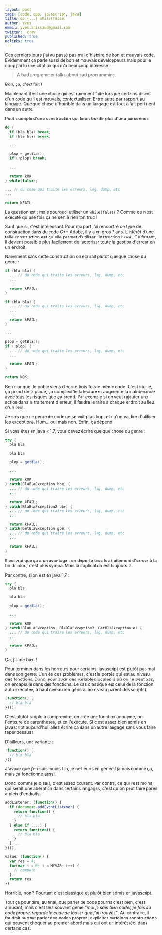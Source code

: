 ```yaml
---
layout: post
tags: [code, cpp, javascript, java]
title: do {...} while(false)
author: Yves
email: yves.brissaud@gmail.com
twitter: _crev_
published: true
nolinks: true
---
```


Ces derniers jours j'ai vu passé pas mal d'histoire de bon et mauvais code. Evidemment ça parle aussi de bon et mauvais développeurs mais pour le coup j'ai lu une citation qui m'a beaucoup intéressé :

> A bad programmer talks about bad programming.

Bon, ça, c'est fait !

Maintenant il est une chose qui est rarement faite lorsque certains disent d'un code qu'il est mauvais, contextualiser. Entre autre par rapport au langage. Quelque chose d'horrible dans un langage est tout à fait pertinent dans un autre.

Petit exemple d'une construction qui ferait bondir plus d'une personne :

```c++
do {
  if (bla bla) break;
  if (bla bla) break;

  ...

  plop = getBla();
  if (!plop) break;

  ...
  
  return kOK;
} while(false);

... // du code qui traite les erreurs, log, dump, etc
...

return kFAIL;
```

La question est : mais pourquoi utiliser un `while(false)` ? Comme ce n'est exécuté qu'une fois ça ne sert à rien ton truc !

Sauf que si, c'est intéressant. Pour ma part j'ai rencontré ce type de construction dans du code C++ Adobe, il y a en gros 7 ans. L'intérêt d'une telle construction est qu'elle permet d'utiliser l'instruction `break`. Ce faisant, il devient possible plus facilement de factoriser toute la gestion d'erreur en un endroit.

Naïvement sans cette construction on écrirait plutôt quelque chose du genre :

```c++
if (bla bla) {
  ... // du code qui traite les erreurs, log, dump, etc
  ...

  return kFAIL;
}

if (bla bla) {
  ... // du code qui traite les erreurs, log, dump, etc
  ...

  return kFAIL;
}

...

plop = getBla();
if (!plop) {
  ... // du code qui traite les erreurs, log, dump, etc
  ...

  return kFAIL;
}

return kOK;
```

Ben manque de pot je viens d'écrire trois fois le même code. C'est inutile, ça prend de la place, ça complexifie la lecture et augmente la maintenance avec tous les risques que ça prend. Par exemple si on veut rajouter une action dans le traitement d'erreur, il faudra le faire à chaque endroit au lieu d'un seul.

Je sais que ce genre de code ne se voit plus trop, et qu'on va dire d'utiliser les exceptions. Hum... oui mais non. Enfin, ça dépend.

Si vous êtes en java < 1.7, vous devez écrire quelque chose du genre :

```java
try {
  bla bla

  bla bla

  plop = getBla();

  ...

  return kOK;
} catch(BlaBlaException bbe) {
  ... // du code qui traire les erreurs, log, dump, etc
  ...

  return kFAIL;
} catch(BlaBlaException2 bbe) {
  ... // du code qui traire les erreurs, log, dump, etc
  ...

  return kFAIL;
} catch(GetBlaException gbe) {
  ... // du code qui traire les erreurs, log, dump, etc
  ...

  return kFAIL;
}
```

Il est vrai que ça a un avantage : on déporte tous les traitement d'erreur à la fin du bloc, c'est plus sympa. Mais la duplication est toujours là.

Par contre, si on est en java 1.7 :

```java
try {
  bla bla

  bla bla

  plop = getBla();

  ...

  return kOK;
} catch(BlaBlaException, BlaBlaException2, GetBlaException e) {
  ... // du code qui traire les erreurs, log, dump, etc
  ...

  return kFAIL;
}
```

Ça, j'aime bien !

Pour terminer dans les horreurs pour certains, javascript est plutôt pas mal dans son genre. L'un de ces problèmes, c'est la portée qui est au niveau des fonctions. Donc, pour avoir des variables locales là où on ne peut pas, on encapsule dans des fonctions. Le cas classique est celui de la fonction auto exécutée, à haut niveau (en général au niveau parent des scripts).

```javascript
(function() {
  // bla bla
})();
```

C'est plutôt simple à comprendre, on crée une fonction anonyme, on l'entoure de parenthèses, et on l'exécute. Si c'est assez bien admis en javascript aujourd'hui, allez écrire ça dans un autre langage sans vous faire taper dessus !

D'ailleurs, une variante :

```javascript
!function() {
  // bla bla
}()
```

J'avoue que j'en suis moins fan, je ne l'écris en général jamais comme ça, mais ça fonctionne aussi.

Donc, comme je disais, c'est assez courant. Par contre, ce qui l'est moins, qui serait une abération dans certains langages, c'est qu'on peut faire pareil à plein d'endroits.

```javascript
addListener: (function() {
  if (document.addEventListener) {
    return function() {
      // bla bla
    }
  } else if (...) {
    return function() {
      // bla bla
    }
  } ...
})(),

value: (function() {
  var res = 0;
  for(var i = 0; i < MYVAR; i++) {
    // compute
  }
  return res;
})
```

Horrible, non ? Pourtant c'est classique et plutôt bien admis en javascript.

Tout ça pour dire, au final, que parler de code pourris c'est bien, c'est amusant, mais c'est très souvent genre _"moi je sais bien coder, je fais du code propre, regarde le code de looser que j'ai trouvé !"_. Au contraire, il faudrait surtout parler des codes propres, expliciter certaines constructions qui peuvent choquer au premier abord mais qui ont un intérêt réel dans certains cas.